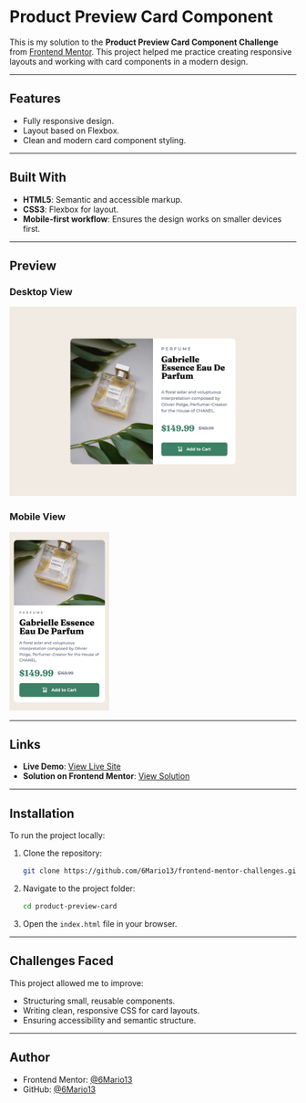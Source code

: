 # Product Preview Card Component

This is my solution to the **Product Preview Card Component Challenge** from [Frontend Mentor](https://www.frontendmentor.io/challenges). This project helped me practice creating responsive layouts and working with card components in a modern design.

---

## Features

- Fully responsive design.
- Layout based on Flexbox.
- Clean and modern card component styling.

---

## Built With

- **HTML5**: Semantic and accessible markup.
- **CSS3**: Flexbox for layout.
- **Mobile-first workflow**: Ensures the design works on smaller devices first.

---

## Preview

### Desktop View

![Desktop View](./assets/screenshots/desktop-Frontend-Mentor-Product-preview-card-component.png)

### Mobile View  
![Mobile View](./assets/screenshots/mobile-Frontend-Mentor-Product-preview-card-component.png)

---

## Links

- **Live Demo**: [View Live Site](https://6mario13.github.io/frontend-mentor-challenges/product-preview-card/)
- **Solution on Frontend Mentor**: [View Solution](https://www.frontendmentor.io/solutions/)

---

## Installation

To run the project locally:

1. Clone the repository:
   ```bash
   git clone https://github.com/6Mario13/frontend-mentor-challenges.git
   ```
2. Navigate to the project folder:
   ```bash
   cd product-preview-card
   ```
3. Open the `index.html` file in your browser.

---

## Challenges Faced

This project allowed me to improve:
- Structuring small, reusable components.
- Writing clean, responsive CSS for card layouts.
- Ensuring accessibility and semantic structure.

---

## Author

- Frontend Mentor: [@6Mario13](https://www.frontendmentor.io/profile/6Mario13)
- GitHub: [@6Mario13](https://github.com/6Mario13)
